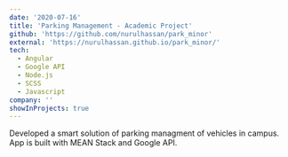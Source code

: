 ```yaml
---
date: '2020-07-16'
title: 'Parking Management - Academic Project'
github: 'https://github.com/nurulhassan/park_minor'
external: 'https://nurulhassan.github.io/park_minor/'
tech:
  - Angular
  - Google API
  - Node.js
  - SCSS
  - Javascript
company: ''
showInProjects: true
---
```

Developed a smart solution of parking managment of vehicles in campus. App is built with MEAN Stack and Google API. 